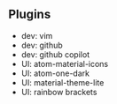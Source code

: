 ## Plugins

* dev: vim
* dev: github
* dev: github copilot
* UI: atom-material-icons 
* UI: atom-one-dark
* UI: material-theme-lite
* UI: rainbow brackets

